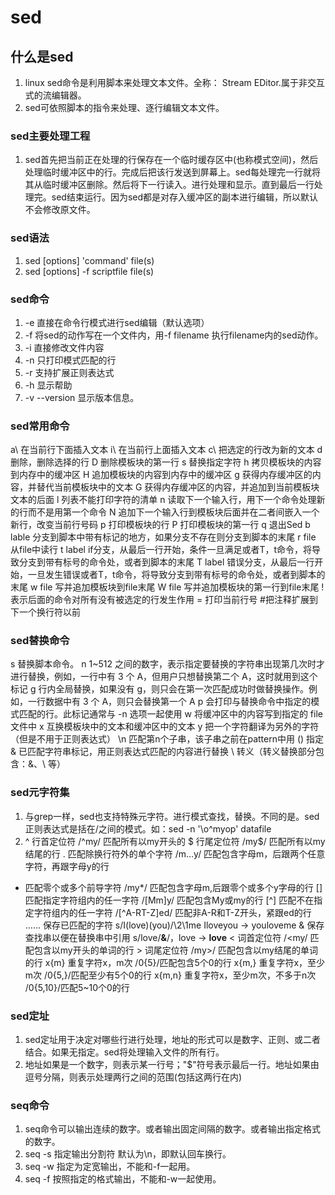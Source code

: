 # sed
## 什么是sed
1. linux sed命令是利用脚本来处理文本文件。全称： Stream EDitor.属于非交互式的流编辑器。
2. sed可依照脚本的指令来处理、逐行编辑文本文件。
### sed主要处理工程
1. sed首先把当前正在处理的行保存在一个临时缓存区中(也称模式空间)，然后处理临时缓冲区中的行。完成后把该行发送到屏幕上。sed每处理完一行就将其从临时缓冲区删除。然后将下一行读入。进行处理和显示。直到最后一行处理完。sed结束运行。因为sed都是对存入缓冲区的副本进行编辑，所以默认不会修改原文件。
### sed语法
1. sed [options] 'command' file(s)
2. sed [options] -f scriptfile file(s)
### sed命令
1. -e  直接在命令行模式进行sed编辑（默认选项）
2. -f  将sed的动作写在一个文件内，用-f filename 执行filename内的sed动作。
3. -i  直接修改文件内容
4. -n  只打印模式匹配的行
5. -r  支持扩展正则表达式
6. -h  显示帮助
7. -v --version 显示版本信息。
### sed常用命令
a\	在当前行下面插入文本
i\	在当前行上面插入文本
c\	把选定的行改为新的文本
d	删除，删除选择的行
D	删除模板块的第一行
s	替换指定字符
h	拷贝模板块的内容到内存中的缓冲区
H	追加模板块的内容到内存中的缓冲区
g	获得内存缓冲区的内容，并替代当前模板块中的文本
G	获得内存缓冲区的内容，并追加到当前模板块文本的后面
l	列表不能打印字符的清单
n	读取下一个输入行，用下一个命令处理新的行而不是用第一个命令
N	追加下一个输入行到模板块后面并在二者间嵌入一个新行，改变当前行号码
p	打印模板块的行
P	打印模板块的第一行
q	退出Sed
b	lable 分支到脚本中带有标记的地方，如果分支不存在则分支到脚本的末尾
r	file 从file中读行
t	label if分支，从最后一行开始，条件一旦满足或者T，t命令，将导致分支到带有标号的命令处，或者到脚本的末尾
T	label 错误分支，从最后一行开始，一旦发生错误或者T，t命令，将导致分支到带有标号的命令处，或者到脚本的末尾
w	file 写并追加模板块到file末尾
W	file 写并追加模板块的第一行到file末尾
!	表示后面的命令对所有没有被选定的行发生作用
=	打印当前行号
#把注释扩展到下一个换行符以前
### sed替换命令
s 替换脚本命令。
n	1~512 之间的数字，表示指定要替换的字符串出现第几次时才进行替换，例如，一行中有 3 个 A，但用户只想替换第二个 A，这时就用到这个标记
g	行内全局替换，如果没有 g，则只会在第一次匹配成功时做替换操作。例如，一行数据中有 3 个 A，则只会替换第一个 A
p	会打印与替换命令中指定的模式匹配的行。此标记通常与 -n 选项一起使用
w	将缓冲区中的内容写到指定的 file 文件中
x	互换模板块中的文本和缓冲区中的文本
y	把一个字符翻译为另外的字符（但是不用于正则表达式）
\n	匹配第n个子串，该子串之前在pattern中用 () 指定
&	已匹配字符串标记，用正则表达式匹配的内容进行替换
\	转义（转义替换部分包含：&、\ 等）
### sed元字符集
1. 与grep一样，sed也支持特殊元字符。进行模式查找，替换。不同的是。sed正则表达式是括在/之间的模式。如：sed -n '\o^myop' datafile
2. ^	行首定位符	/^my/ 匹配所有以my开头的
$	行尾定位符	/my$/ 匹配所有以my结尾的行
.	匹配除换行符外的单个字符	/m…y/ 匹配包含字母m，后跟两个任意字符，再跟字母y的行
*	匹配零个或多个前导字符	/my*/ 匹配包含字母m,后跟零个或多个y字母的行
[]	匹配指定字符组内的任一字符	/[Mm]y/ 匹配包含My或my的行
[^]	匹配不在指定字符组内的任一字符	/[^A-RT-Z]ed/ 匹配非A-R和T-Z开头，紧跟ed的行
……	保存已匹配的字符	s/I\(love\)\(you\)/\2\1me Iloveyou -> youloveme
&	保存查找串以便在替换串中引用	s/love/**&**/，love -> **love**
\<	词首定位符	/\<my/ 匹配包含以my开头的单词的行
\>	词尾定位符	/my\>/ 匹配包含以my结尾的单词的行
x\{m\}	重复字符x，m次	/0\{5\}/匹配包含5个0的行
x\{m,\}	重复字符x，至少m次	/0\{5,\}/匹配至少有5个0的行
x\{m,n\}	重复字符x，至少m次，不多于n次	/0\{5,10\}/匹配5~10个0的行
### sed定址
1. sed定址用于决定对哪些行进行处理，地址的形式可以是数字、正则、或二者结合。如果无指定。sed将处理输入文件的所有行。
2. 地址如果是一个数字，则表示某一行号；"$"符号表示最后一行。地址如果由逗号分隔，则表示处理两行之间的范围(包括这两行在内)
### seq命令
1. seq命令可以输出连续的数字。或者输出固定间隔的数字。或者输出指定格式的数字。
2. seq -s 指定输出分割符 默认为\n，即默认回车换行。
3. seq -w 指定为定宽输出，不能和-f一起用。
4. seq -f 按照指定的格式输出，不能和-w一起使用。